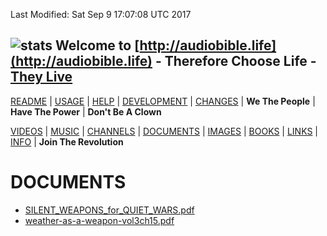 Last Modified: Sat Sep  9 17:07:08 UTC 2017

## ![stats](https://c.statcounter.com/11394986/0/c48e2cab/0/) Welcome to [http://audiobible.life](http://audiobible.life) - Therefore Choose Life - [They Live](https://www.youtube.com/watch?v=JI8AMRbqY6w)

[README](README.md) | [USAGE](USAGE.md) | [HELP](HELP.md) | [DEVELOPMENT](DEVELOPMENT.md) | [CHANGES](CHANGES.md) | **We The People** | **Have The Power** | **Don't Be A Clown**

[VIDEOS](VIDEOS.md) | [MUSIC](MUSIC.md) | [CHANNELS](CHANNELS.md) | [DOCUMENTS](DOCUMENTS.md) | [IMAGES](IMAGES.md) | [BOOKS](BOOKS.md) | [LINKS](LINKS.md) | [INFO](INFO.md) | **Join The Revolution**

DOCUMENTS
=========

- [SILENT_WEAPONS_for_QUIET_WARS.pdf](documents/SILENT_WEAPONS_for_QUIET_WARS.pdf)
- [weather-as-a-weapon-vol3ch15.pdf](documents/weather-as-a-weapon-vol3ch15.pdf)
